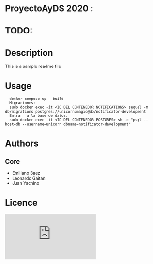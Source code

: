 # ProyectoAyDS 2020 :
# 
# 
# TODO: 
 

# Description

This is a sample readme file 

# Usage

```
  docker-compose up --build
  Migraciones:
  sudo docker exec -it <ID DEL CONTENEDOR NOTIFICATIONS> sequel -m db/migrations postgres://unicorn:magic@db/notificator-development
  Entrar  a la base de datos:
  sudo docker exec -it <ID DEL CONTENEDOR POSTGRES> sh -c "psql --host=db --username=unicorn dbname=notificator-development"
```


# Authors

## Core

  * Emiliano Baez
  * Leonardo Gaitan
  * Juan Yachino

# Licence
![Licence](https://github.com/juanyachino/notifications/blob/master/LICENSE.txt)  

